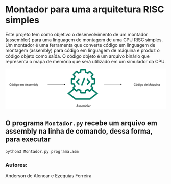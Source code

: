 # Montador para uma arquitetura RISC simples

Este projeto tem como objetivo o desenvolvimento de um montador (assembler) para uma linguagem de montagem
de uma CPU RISC simples. Um montador é uma ferramenta que converte código em linguagem de montagem
(assembly) para código em linguagem de máquina e produz o código objeto como saída. O código objeto é um
arquivo binário que representa o mapa de memória que será utilizado em um simulador
da CPU.

<p align="center">
    <img src="./assets/assembler.png">
</p>


## O programa `Montador.py` recebe um arquivo em assembly na linha de comando, dessa forma, para executar

```bash
python3 Montador.py programa.asm
```

### Autores:

Anderson de Alencar e Ezequias Ferreira

